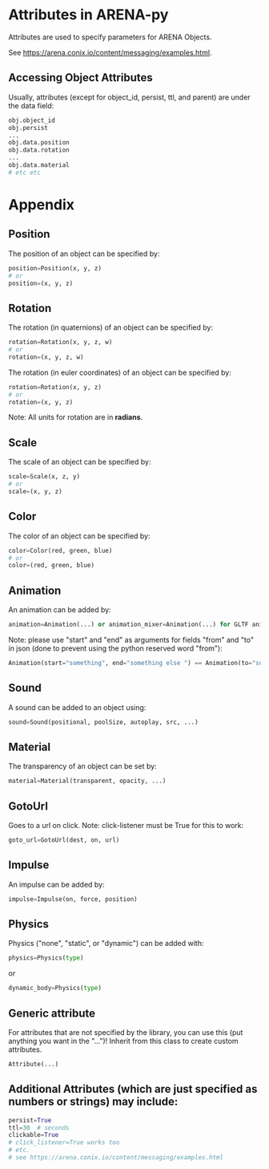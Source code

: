# Attributes in ARENA-py

Attributes are used to specify parameters for ARENA Objects.

See https://arena.conix.io/content/messaging/examples.html.

## Accessing Object Attributes
Usually, attributes (except for object_id, persist, ttl, and parent) are under the data field:
```python
obj.object_id
obj.persist
...
obj.data.position
obj.data.rotation
...
obj.data.material
# etc etc
```

# Appendix
## Position
The position of an object can be specified by:
```python
position=Position(x, y, z)
# or
position=(x, y, z)
```

## Rotation
The rotation (in quaternions) of an object can be specified by:
```python
rotation=Rotation(x, y, z, w)
# or
rotation=(x, y, z, w)
```
The rotation (in euler coordinates) of an object can be specified by:
```python
rotation=Rotation(x, y, z)
# or
rotation=(x, y, z)
```
Note: All units for rotation are in **radians**.

## Scale
The scale of an object can be specified by:
```python
scale=Scale(x, z, y)
# or
scale=(x, y, z)
```

## Color
The color of an object can be specified by:
```python
color=Color(red, green, blue)
# or
color=(red, green, blue)
```

## Animation
An animation can be added by:
```python
animation=Animation(...) or animation_mixer=Animation(...) for GLTF animations
```
Note: please use "start" and "end" as arguments for fields "from" and "to" in json (done to prevent using the python reserved word "from"):
```python
Animation(start="something", end="something else ") == Animation(to="something", from="something else ")
```

## Sound
A sound can be added to an object using:
```python
sound=Sound(positional, poolSize, autoplay, src, ...)
```

## Material
The transparency of an object can be set by:
```python
material=Material(transparent, opacity, ...)
```

## GotoUrl
Goes to a url on click. Note: click-listener must be True for this to work:
```python
goto_url=GotoUrl(dest, on, url)
```

## Impulse
An impulse can be added by:
```python
impulse=Impulse(on, force, position)
```

## Physics
Physics ("none", "static", or "dynamic") can be added with:
```python
physics=Physics(type)
```
or
```python
dynamic_body=Physics(type)
```

## Generic attribute
For attributes that are not specified by the library, you can use this (put anything you want in the "...")! Inherit from this class to create custom attributes.
```python
Attribute(...)
```

## Additional Attributes (which are just specified as numbers or strings) may include:
```python
persist=True
ttl=30  # seconds
clickable=True
# click_listener=True works too
# etc.
# see https://arena.conix.io/content/messaging/examples.html
```
